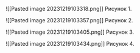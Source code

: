 




![[Pasted image 20231219103318.png]]
Рисунок 1.

![[Pasted image 20231219103357.png]]
Рисунок 2.

![[Pasted image 20231219103405.png]]
Рисунок 3. 

![[Pasted image 20231219103434.png]]
Рисунок 4.